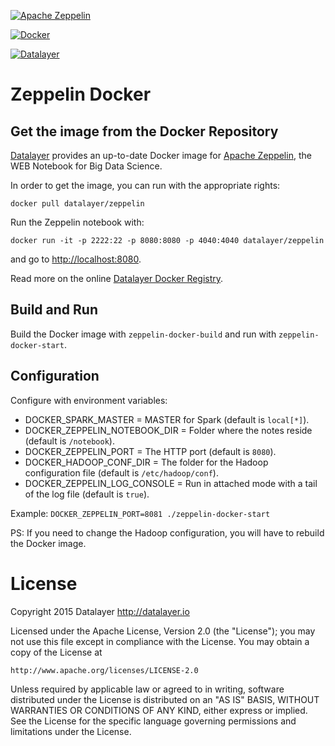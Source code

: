 [![Apache Zeppelin](http://datalayer.io/ext/images/logo-zeppelin-small.png)](http://zeppelin.incubator.apache.org)

[![Docker](http://datalayer.io/ext/images/docker-logo-small.png)](https://www.docker.com/)

[![Datalayer](http://datalayer.io/ext/images/logo_horizontal_072ppi.png)](http://datalayer.io)

# Zeppelin Docker

## Get the image from the Docker Repository

[Datalayer](http://datalayer.io) provides an up-to-date Docker image for [Apache Zeppelin](http://zeppelin.incubator.apache.org), the WEB Notebook for Big Data Science.

In order to get the image, you can run with the appropriate rights:

`docker pull datalayer/zeppelin`

Run the Zeppelin notebook with:

`docker run -it -p 2222:22 -p 8080:8080 -p 4040:4040 datalayer/zeppelin`

and go to [http://localhost:8080](http://localhost:8080).

Read more on the online [Datalayer Docker Registry](https://hub.docker.com/u/datalayer/zeppelin/).

## Build and Run

Build the Docker image with `zeppelin-docker-build` and run with `zeppelin-docker-start`.

## Configuration

Configure with environment variables:

+ DOCKER_SPARK_MASTER = MASTER for Spark (default is `local[*]`).
+ DOCKER_ZEPPELIN_NOTEBOOK_DIR = Folder where the notes reside  (default is `/notebook`).
+ DOCKER_ZEPPELIN_PORT = The HTTP port (default is `8080`).
+ DOCKER_HADOOP_CONF_DIR = The folder for the Hadoop configuration file (default is `/etc/hadoop/conf`).
+ DOCKER_ZEPPELIN_LOG_CONSOLE = Run in attached mode with a tail of the log file (default is `true`).

Example: `DOCKER_ZEPPELIN_PORT=8081 ./zeppelin-docker-start`

PS: If you need to change the Hadoop configuration, you will have to rebuild the Docker image.

# License

Copyright 2015 Datalayer http://datalayer.io

Licensed under the Apache License, Version 2.0 (the "License");
you may not use this file except in compliance with the License.
You may obtain a copy of the License at

    http://www.apache.org/licenses/LICENSE-2.0

Unless required by applicable law or agreed to in writing, software
distributed under the License is distributed on an "AS IS" BASIS,
WITHOUT WARRANTIES OR CONDITIONS OF ANY KIND, either express or implied.
See the License for the specific language governing permissions and
limitations under the License.
